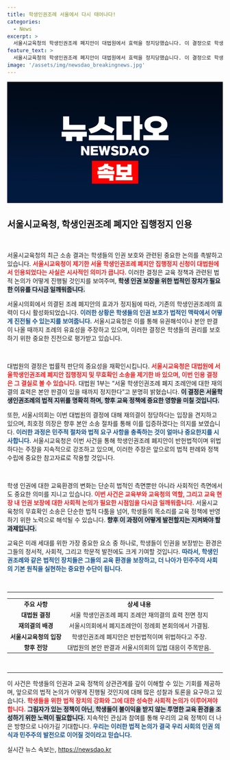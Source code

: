 ```yaml
---
title: 학생인권조례 서울에서 다시 태어나다!
categories:
  - News
excerpt: >
  서울시교육청의 학생인권조례 폐지안이 대법원에서 효력을 정지당했습니다. 이 결정으로 학생인권조례는 계속 시행되며, 인권 보호의 차원에서 중요한 변곡점이 예상됩니다!
feature_text: >
  서울시교육청의 학생인권조례 폐지안이 대법원에서 효력을 정지당했습니다. 이 결정으로 학생인권조례는 계속 시행되며, 인권 보호의 차원에서 중요한 변곡점이 예상됩니다!
image: '/assets/img/newsdao_breakingnews.jpg'
---
```


<p><img src="/assets/img/newsdao_breakingnews.jpg" alt="implanttips 속보" /></p>

<h2 data-ke-size="size26">서울시교육청, 학생인권조례 폐지안 집행정지 인용</h2>

<p data-ke-size="size16">&nbsp;</p>

<p>서울시교육청의 최근 소송 결과는 학생들의 인권 보호와 관련된 중요한 논의를 촉발하고 있습니다. <b><span style="color: #ee2323;">서울시교육청이 제기한 서울 학생인권조례 폐지안 집행정지 신청이 대법원에서 인용되었다는 사실은 시사적인 의미가 큽니다.</span></b> 이러한 결정은 교육 정책과 관련된 법적 논의가 어떻게 진행될 것인지를 보여주며, <b><span style="background-color: #21538527;">학생 인권 보장을 위한 법적인 장치가 필요한 이유를 다시금 일깨워줍니다.</span></b> </p>

<p>서울시의회에서 의결된 조례 폐지안의 효과가 정지됨에 따라, 기존의 학생인권조례의 효력이 다시 활성화되었습니다. <b><span style="color: #1a5490;">이러한 상황은 학생들의 인권 보호가 법적인 맥락에서 어떻게 진전될 수 있는지를 보여줍니다.</span></b> 서울시교육청은 이를 통해 유권해석이나 본안 판결이 나올 때까지 조례의 유효성을 주장하고 있으며, 이러한 결정은 학생들의 권리를 보호하기 위한 중요한 진전으로 평가받고 있습니다.</p>

<p data-ke-size="size16">&nbsp;</p>

<p>대법원의 결정은 법률적 판단의 중요성을 재확인시킵니다. <b><span style="color: #ee2323;">서울시교육청은 대법원에 서울학생인권조례 폐지안 집행정지 및 무효확인 소송을 제기한 바 있으며, 이번 인용 결정은 그 결실로 볼 수 있습니다.</span></b> 대법원 1부는 “서울 학생인권조례 폐지 조례안에 대한 재의결의 효력은 본안 판결이 있을 때까지 정지한다”고 분명히 밝혔습니다. <b><span style="background-color: #21538527;">이 결정은 서울학생인권조례의 법적 지위를 명확히 하며, 향후 교육 정책에 중요한 영향을 미칠 것입니다.</span></b> </p>

<p>또한, 서울시의회는 이번 대법원의 결정에 대해 재의결이 정당하다는 입장을 견지하고 있으며, 최호정 의장은 향후 본안 소송 절차를 통해 이를 입증하겠다는 의지를 보였습니다. <b><span style="color: #1a5490;">이러한 과정은 민주적 절차와 법적 요구 사항을 충족하는 것이 얼마나 중요한지를 시사합니다.</span></b>  서울시교육청은 이번 사건을 통해 학생인권조례 폐지안이 반헌법적이며 위법하다는 주장을 지속적으로 강조하고 있으며, 이러한 주장은 앞으로의 법적 판례와 정책 수립에 중요한 참고자료로 작용할 것입니다. </p>

<p data-ke-size="size16">&nbsp;</p>

<p>학생 인권에 대한 교육환경의 변화는 단순히 법적인 측면뿐만 아니라 사회적인 측면에서도 중요한 의미를 지니고 있습니다. <b><span style="color: #ee2323;">이번 사건은 교육부와 교육청의 역할, 그리고 교육 현장 내 인권 보장에 대한 사회적 논의가 필요한 시점임을 다시금 일깨워줍니다.</span></b> 서울시교육청의 무효확인 소송은 단순한 법적 다툼을 넘어, 학생들의 목소리를 교육 정책에 반영하기 위한 노력으로 해석될 수 있습니다. <b><span style="background-color: #21538527;">향후 이 과정이 어떻게 발전할지는 지켜봐야 할 과제입니다.</span></b> </p>

<p>교육은 미래 세대를 위한 가장 중요한 요소 중 하나로, 학생들이 인권을 보장받는 환경은 그들의 정서적, 사회적, 그리고 학문적 발전에도 크게 기여할 것입니다. <b><span style="color: #1a5490;">따라서, 학생인권조례와 같은 법적인 장치들은 그들의 교육 환경을 보장하고, 더 나아가 민주주의 사회의 기본 원칙을 실현하는 중요한 수단이 됩니다.</span></b> </p>

<p data-ke-size="size16">&nbsp;</p>

<hr>

<table style="width: 100%;">
<tr>
<td style="text-align: center; height: 17px;"><b>주요 사항</b></td>
<td style="text-align: center; height: 17px;"><b>상세 내용</b></td>
</tr>
<tr>
<td style="text-align: center; height: 17px;"><b>대법원 결정</b></td>
<td style="text-align: center; height: 17px;">서울 학생인권조례 폐지 조례안 재의결의 효력 전면 정지</td>
</tr>
<tr>
<td style="text-align: center; height: 17px;"><b>재의결의 배경</b></td>
<td style="text-align: center; height: 17px;">서울시의회에서 폐지조례안이 정례회 본회의에서 가결됨.</td>
</tr>
<tr>
<td style="text-align: center; height: 17px;"><b>서울시교육청의 입장</b></td>
<td style="text-align: center; height: 17px;">학생인권조례 폐지안은 반헌법적이며 위법하다고 주장.</td>
</tr>
<tr>
<td style="text-align: center; height: 17px;"><b>향후 전망</b></td>
<td style="text-align: center; height: 17px;">대법원의 본안 판결과 서울시의회의 입법 대응이 주목받음.</td>
</tr>
</table>

<p data-ke-size="size16">&nbsp;</p>

<hr>

<p>이 사건은 학생들의 인권과 교육 정책의 상관관계를 깊이 이해할 수 있는 기회를 제공하며, 앞으로의 법적 논의가 어떻게 진행될 것인지에 대해 많은 성찰과 토론을 요구하고 있습니다. <b><span style="color: #ee2323;">학생들을 위한 법적 장치의 강화와 그에 대한 성숙한 사회적 논의가 이루어져야 합니다.</span></b> 
<b><span style="background-color: #21538527;">그림자가 있는 정책이 아닌, 학생들이 불이익을 받지 않는 투명한 교육 환경을 조성하기 위한 노력이 필요합니다.</span></b> 
지속적인 관심과 참여를 통해 우리의 교육 정책이 더 나은 방향으로 나아가길 기대합니다. <b><span style="color: #1a5490;">우리는 이러한 법적 논의가 결국 우리 사회의 인권 의식과 민주주의 발전으로 이어질 것이라고 믿습니다.</span></b></p>
실시간 뉴스 속보는, <a href="https://newsdao.kr" rel="dofollow">https://newsdao.kr</a>



